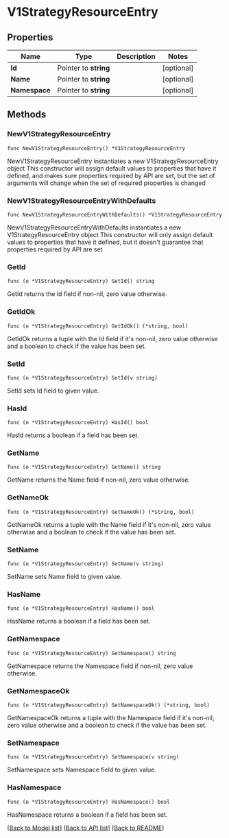 # V1StrategyResourceEntry

## Properties

Name | Type | Description | Notes
------------ | ------------- | ------------- | -------------
**Id** | Pointer to **string** |  | [optional] 
**Name** | Pointer to **string** |  | [optional] 
**Namespace** | Pointer to **string** |  | [optional] 

## Methods

### NewV1StrategyResourceEntry

`func NewV1StrategyResourceEntry() *V1StrategyResourceEntry`

NewV1StrategyResourceEntry instantiates a new V1StrategyResourceEntry object
This constructor will assign default values to properties that have it defined,
and makes sure properties required by API are set, but the set of arguments
will change when the set of required properties is changed

### NewV1StrategyResourceEntryWithDefaults

`func NewV1StrategyResourceEntryWithDefaults() *V1StrategyResourceEntry`

NewV1StrategyResourceEntryWithDefaults instantiates a new V1StrategyResourceEntry object
This constructor will only assign default values to properties that have it defined,
but it doesn't guarantee that properties required by API are set

### GetId

`func (o *V1StrategyResourceEntry) GetId() string`

GetId returns the Id field if non-nil, zero value otherwise.

### GetIdOk

`func (o *V1StrategyResourceEntry) GetIdOk() (*string, bool)`

GetIdOk returns a tuple with the Id field if it's non-nil, zero value otherwise
and a boolean to check if the value has been set.

### SetId

`func (o *V1StrategyResourceEntry) SetId(v string)`

SetId sets Id field to given value.

### HasId

`func (o *V1StrategyResourceEntry) HasId() bool`

HasId returns a boolean if a field has been set.

### GetName

`func (o *V1StrategyResourceEntry) GetName() string`

GetName returns the Name field if non-nil, zero value otherwise.

### GetNameOk

`func (o *V1StrategyResourceEntry) GetNameOk() (*string, bool)`

GetNameOk returns a tuple with the Name field if it's non-nil, zero value otherwise
and a boolean to check if the value has been set.

### SetName

`func (o *V1StrategyResourceEntry) SetName(v string)`

SetName sets Name field to given value.

### HasName

`func (o *V1StrategyResourceEntry) HasName() bool`

HasName returns a boolean if a field has been set.

### GetNamespace

`func (o *V1StrategyResourceEntry) GetNamespace() string`

GetNamespace returns the Namespace field if non-nil, zero value otherwise.

### GetNamespaceOk

`func (o *V1StrategyResourceEntry) GetNamespaceOk() (*string, bool)`

GetNamespaceOk returns a tuple with the Namespace field if it's non-nil, zero value otherwise
and a boolean to check if the value has been set.

### SetNamespace

`func (o *V1StrategyResourceEntry) SetNamespace(v string)`

SetNamespace sets Namespace field to given value.

### HasNamespace

`func (o *V1StrategyResourceEntry) HasNamespace() bool`

HasNamespace returns a boolean if a field has been set.


[[Back to Model list]](../README.md#documentation-for-models) [[Back to API list]](../README.md#documentation-for-api-endpoints) [[Back to README]](../README.md)


